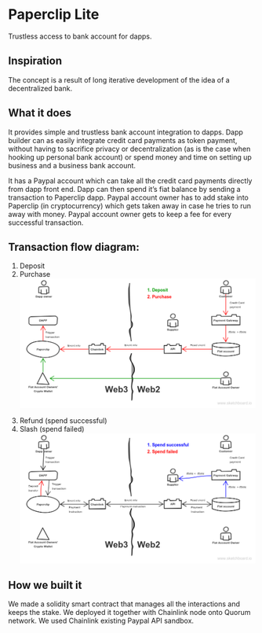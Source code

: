 # Paperclip Lite
Trustless access to bank account for dapps.

## Inspiration
The concept is a result of long iterative development of the idea of a decentralized bank.

## What it does
It provides simple and trustless bank account integration to dapps. Dapp builder can as easily integrate credit card payments as token payment, without having to sacrifice privacy or decentralization (as is the case when hooking up personal bank account) or spend money and time on setting up business and a business bank account.

It has a Paypal account which can take all the credit card payments directly from dapp front end. Dapp can then spend it’s fiat balance by sending a transaction to Paperclip dapp. Paypal account owner has to add stake into Paperclip (in cryptocurrency) which gets taken away in case he tries to run away with money. Paypal account owner gets to keep a fee for every successful transaction.

## Transaction flow diagram:
1. Deposit
2. Purchase
![alt text][flow1]

[flow1]: https://raw.githubusercontent.com/bridgedao/paperclip_ethparis/master/paperclip-flows1.png "Paperclip flow diagram 1"

3. Refund (spend successful)
4. Slash (spend failed)
![alt text][flow2]

[flow2]: https://raw.githubusercontent.com/bridgedao/paperclip_ethparis/master/paperclip-flows2.png "Paperclip flow diagram 2"

## How we built it
We made a solidity smart contract that manages all the interactions and keeps the stake. We deployed it together with Chainlink node onto Quorum network. We used Chainlink existing Paypal API sandbox.
